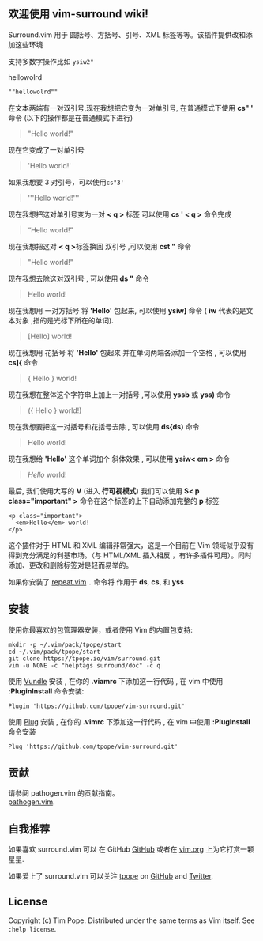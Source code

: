 ## 欢迎使用 vim-surround wiki!

Surround.vim 用于 圆括号、方括号、引号、XML 标签等等。该插件提供改和添加这些环境

支持多数字操作比如 `ysiw2"`

hellowolrd

```txt
""hellowolrd""
```

在文本两端有一对双引号,现在我想把它变为一对单引号, 在普通模式下使用 <b>cs" '</b> 命令 (以下的操作都是在普通模式下进行)

> "Hello world!"

现在它变成了一对单引号

> 'Hello world!'

如果我想要 3 对引号，可以使用`cs"3'`

> '''Hello world!'''

现在我想把这对单引号变为一对 <b>< q ></b> 标签 可以使用 <b>cs ' < q ></b> 命令完成

> <q>Hello world!</q>

现在我想把这对 <b>< q ></b>标签换回 双引号 ,可以使用 <b>cst "</b> 命令

> "Hello world!"

现在我想去除这对双引号 , 可以使用 <b>ds "</b> 命令

> Hello world!

现在我想用 一对方括号 将 <b>'Hello'</b> 包起来, 可以使用 <b>ysiw]</b> 命令 ( <b>iw</b> 代表的是文本对象 ,指的是光标下所在的单词).

> [Hello] world!

现在我想用 花括号 将 <b>'Hello'</b> 包起来 并在单词两端各添加一个空格 , 可以使用 <b>cs]{</b> 命令

> { Hello } world!

现在我想在整体这个字符串上加上一对括号 ,可以使用 <b>yssb</b> 或 <b>yss)</b> 命令

> ({ Hello } world!)

现在我想要把这一对括号和花括号去除 , 可以使用 <b>ds{ds)</b> 命令

> Hello world!

现在我想给 <b>'Hello'</b> 这个单词加个 斜体效果 , 可以使用 <b>ysiw< em ></b> 命令

> <em>Hello</em> world!

最后, 我们使用大写的 <b>V</b> (进入 <b>行可视模式</b>) 我们可以使用 <b>S< p class="important" ></b> 命令在这个标签的上下自动添加完整的 <b>p</b> 标签

    <p class="important">
      <em>Hello</em> world!
    </p>

这个插件对于 HTML 和 XML 编辑非常强大，这是一个目前在 Vim 领域似乎没有得到充分满足的利基市场。（与 HTML/XML 插入相反 ，有许多插件可用）。同时添加、更改和删除标签对是轻而易举的。

如果你安装了 [repeat.vim](https://github.com/tpope/vim-repeat) `.` 命令将 作用于 <b>ds</b>, <b>cs</b>, 和 <b>yss</b>

## 安装

使用你最喜欢的包管理器安装，或者使用 Vim 的内置包支持:

    mkdir -p ~/.vim/pack/tpope/start
    cd ~/.vim/pack/tpope/start
    git clone https://tpope.io/vim/surround.git
    vim -u NONE -c "helptags surround/doc" -c q

使用 [Vundle](https://github.com/VundleVim/Vundle.vim) 安装 , 在你的 <b>.viamrc</b> 下添加这一行代码 , 在 vim 中使用 <b>:PluginInstall</b> 命令安装:

    Plugin 'https://github.com/tpope/vim-surround.git'

使用 [Plug](https://github.com/junegunn/vim-plug.git) 安装 , 在你的 <b>.vimrc</b> 下添加这一行代码 , 在 vim 中使用 <b>:PlugInstall</b> 命令安装

    Plug 'https://github.com/tpope/vim-surround.git'

## 贡献

请参阅 pathogen.vim 的贡献指南。  
[pathogen.vim](https://github.com/tpope/vim-pathogen#readme).

## 自我推荐

如果喜欢 surround.vim 可以 在 GitHub
[GitHub](https://github.com/tpope/vim-surround) 或者在
[vim.org](https://www.vim.org/scripts/script.php?script_id=1697) 上为它打赏一颗星星.

如果爱上了 surround.vim 可以关注 [tpope](http://tpo.pe/) on
[GitHub](https://github.com/tpope) and
[Twitter](http://twitter.com/tpope).

## License

Copyright (c) Tim Pope. Distributed under the same terms as Vim itself.
See `:help license`.
